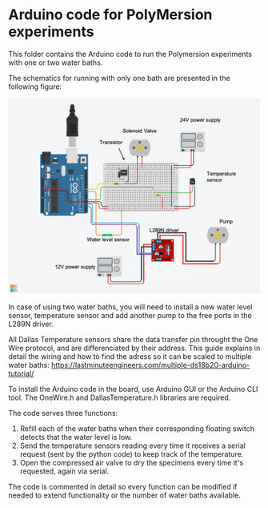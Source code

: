 # Arduino code for PolyMersion experiments

This folder contains the Arduino code to run the Polymersion experiments with one or two water baths. 

The schematics for running with only one bath are presented in the following figure:

![Circuit schematic](Schematic.png)

In case of using two water baths, you will need to install a new water level sensor, temperature sensor and add another pump to the free ports in the L289N driver. 


All Dallas Temperature sensors share the data transfer pin throught the One Wire protocol, and are differenciated by their address. This guide explains in detail the wiring and how to find the adress so it can be scaled to multiple water baths:
https://lastminuteengineers.com/multiple-ds18b20-arduino-tutorial/

To install the Arduino code in the board, use Arduino GUI or the Arduino CLI tool. The OneWire.h and DallasTemperature.h libraries are required.

The code serves three functions:
1. Refill each of the water baths when their corresponding floating switch detects that the water level is low.
2. Send the temperature sensors reading every time it receives a serial request (sent by the python code) to keep track of the temperature.
3. Open the compressed air valve to dry the specimens every time it's requested, again via serial.

The code is commented in detail so every function can be modified if needed to extend functionality or the number of water baths available.
